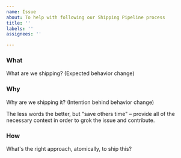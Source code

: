 ```yaml
---
name: Issue
about: To help with following our Shipping Pipeline process
title: ''
labels: ''
assignees: ''

---
```


### What

What are we shipping? (Expected behavior change)

### Why

Why are we shipping it? (Intention behind behavior change)

The less words the better, but "save others time" – provide all of the necessary context in order to grok the issue and contribute.

### How

What's the right approach, atomically, to ship this?
